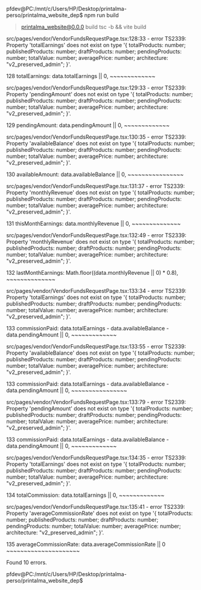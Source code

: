 pfdev@PC:/mnt/c/Users/HP/Desktop/printalma-perso/printalma_website_dep$ npm run build

> printalma_website@0.0.0 build
> tsc -b && vite build

src/pages/vendor/VendorFundsRequestPage.tsx:128:33 - error TS2339: Property 'totalEarnings' does not exist on type '{ totalProducts: number; publishedProducts: number; draftProducts: number; pendingProducts: number; totalValue: number; averagePrice: number; architecture: "v2_preserved_admin"; }'.

128             totalEarnings: data.totalEarnings || 0,
                                    ~~~~~~~~~~~~~

src/pages/vendor/VendorFundsRequestPage.tsx:129:33 - error TS2339: Property 'pendingAmount' does not exist on type '{ totalProducts: number; publishedProducts: number; draftProducts: number; pendingProducts: number; totalValue: number; averagePrice: number; architecture: "v2_preserved_admin"; }'.   

129             pendingAmount: data.pendingAmount || 0,
                                    ~~~~~~~~~~~~~

src/pages/vendor/VendorFundsRequestPage.tsx:130:35 - error TS2339: Property 'availableBalance' does not exist on type '{ totalProducts: number; publishedProducts: number; draftProducts: number; pendingProducts: number; totalValue: number; averagePrice: number; architecture: "v2_preserved_admin"; }'.

130             availableAmount: data.availableBalance || 0,
                                      ~~~~~~~~~~~~~~~~

src/pages/vendor/VendorFundsRequestPage.tsx:131:37 - error TS2339: Property 'monthlyRevenue' does not exist on type '{ totalProducts: number; publishedProducts: number; draftProducts: number; pendingProducts: number; totalValue: number; averagePrice: number; architecture: "v2_preserved_admin"; }'.  

131             thisMonthEarnings: data.monthlyRevenue || 0,
                                        ~~~~~~~~~~~~~~

src/pages/vendor/VendorFundsRequestPage.tsx:132:49 - error TS2339: Property 'monthlyRevenue' does not exist on type '{ totalProducts: number; publishedProducts: number; draftProducts: number; pendingProducts: number; totalValue: number; averagePrice: number; architecture: "v2_preserved_admin"; }'.  

132             lastMonthEarnings: Math.floor((data.monthlyRevenue || 0) * 0.8),
                                                    ~~~~~~~~~~~~~~

src/pages/vendor/VendorFundsRequestPage.tsx:133:34 - error TS2339: Property 'totalEarnings' does not exist on type '{ totalProducts: number; publishedProducts: number; draftProducts: number; pendingProducts: number; totalValue: number; averagePrice: number; architecture: "v2_preserved_admin"; }'.   

133             commissionPaid: data.totalEarnings - data.availableBalance - data.pendingAmount || 0,
                                     ~~~~~~~~~~~~~

src/pages/vendor/VendorFundsRequestPage.tsx:133:55 - error TS2339: Property 'availableBalance' does not exist on type '{ totalProducts: number; publishedProducts: number; draftProducts: number; pendingProducts: number; totalValue: number; averagePrice: number; architecture: "v2_preserved_admin"; }'.

133             commissionPaid: data.totalEarnings - data.availableBalance - data.pendingAmount || 0,
                                                          ~~~~~~~~~~~~~~~~

src/pages/vendor/VendorFundsRequestPage.tsx:133:79 - error TS2339: Property 'pendingAmount' does not exist on type '{ totalProducts: number; publishedProducts: number; draftProducts: number; pendingProducts: number; totalValue: number; averagePrice: number; architecture: "v2_preserved_admin"; }'.   

133             commissionPaid: data.totalEarnings - data.availableBalance - data.pendingAmount || 0,
                                                                                  ~~~~~~~~~~~~~     

src/pages/vendor/VendorFundsRequestPage.tsx:134:35 - error TS2339: Property 'totalEarnings' does not exist on type '{ totalProducts: number; publishedProducts: number; draftProducts: number; pendingProducts: number; totalValue: number; averagePrice: number; architecture: "v2_preserved_admin"; }'.   

134             totalCommission: data.totalEarnings || 0,
                                      ~~~~~~~~~~~~~

src/pages/vendor/VendorFundsRequestPage.tsx:135:41 - error TS2339: Property 'averageCommissionRate' does not exist on type '{ totalProducts: number; publishedProducts: number; draftProducts: number; pendingProducts: number; totalValue: number; averagePrice: number; architecture: "v2_preserved_admin"; }'.

135             averageCommissionRate: data.averageCommissionRate || 0
                                            ~~~~~~~~~~~~~~~~~~~~~


Found 10 errors.

pfdev@PC:/mnt/c/Users/HP/Desktop/printalma-perso/printalma_website_dep$ 
